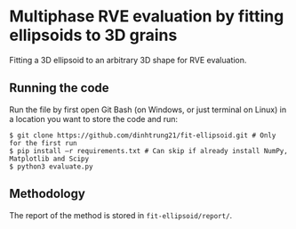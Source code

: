 # Multiphase RVE evaluation by fitting ellipsoids to 3D grains
Fitting a 3D ellipsoid to an arbitrary 3D shape for RVE evaluation. 
## Running the code
Run the file by first open Git Bash (on Windows, or just terminal on Linux) in a location you want to store the code and run:

```
$ git clone https://github.com/dinhtrung21/fit-ellipsoid.git # Only for the first run
$ pip install –r requirements.txt # Can skip if already install NumPy, Matplotlib and Scipy
$ python3 evaluate.py
```
## Methodology
The report of the method is stored in ```fit-ellipsoid/report/```.

